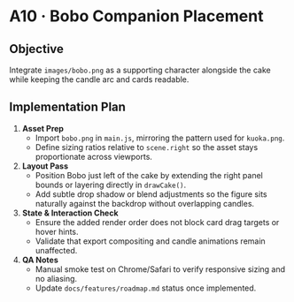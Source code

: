 # A10 · Bobo Companion Placement

## Objective
Integrate `images/bobo.png` as a supporting character alongside the cake while keeping the candle arc and cards readable.

## Implementation Plan
1. **Asset Prep**
   - Import `bobo.png` in `main.js`, mirroring the pattern used for `kuoka.png`.
   - Define sizing ratios relative to `scene.right` so the asset stays proportionate across viewports.
2. **Layout Pass**
   - Position Bobo just left of the cake by extending the right panel bounds or layering directly in `drawCake()`.
   - Add subtle drop shadow or blend adjustments so the figure sits naturally against the backdrop without overlapping candles.
3. **State & Interaction Check**
   - Ensure the added render order does not block card drag targets or hover hints.
   - Validate that export compositing and candle animations remain unaffected.
4. **QA Notes**
   - Manual smoke test on Chrome/Safari to verify responsive sizing and no aliasing.
   - Update `docs/features/roadmap.md` status once implemented.

